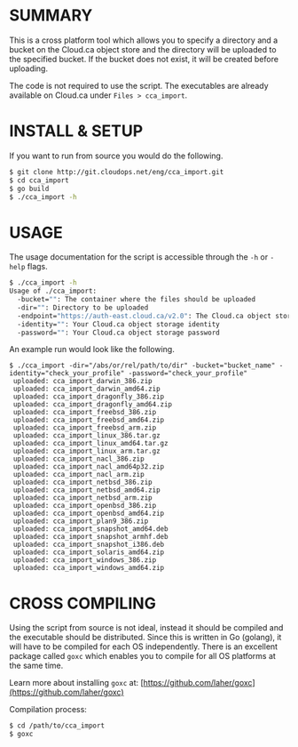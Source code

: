 
SUMMARY
=======

This is a cross platform tool which allows you to specify a directory and a bucket on the Cloud.ca object store and the directory will be uploaded to the specified bucket.  If the bucket does not exist, it will be created before uploading.

The code is not required to use the script.  The executables are already available on Cloud.ca under `Files > cca_import`.


INSTALL & SETUP
===============

If you want to run from source you would do the following.

``` bash
$ git clone http://git.cloudops.net/eng/cca_import.git
$ cd cca_import
$ go build
$ ./cca_import -h
```


USAGE
=====

The usage documentation for the script is accessible through the `-h` or `-help` flags.

``` bash
$ ./cca_import -h
Usage of ./cca_import:
  -bucket="": The container where the files should be uploaded
  -dir="": Directory to be uploaded
  -endpoint="https://auth-east.cloud.ca/v2.0": The Cloud.ca object storage public url
  -identity="": Your Cloud.ca object storage identity
  -password="": Your Cloud.ca object storage password
```

An example run would look like the following.

```
$ ./cca_import -dir="/abs/or/rel/path/to/dir" -bucket="bucket_name" -identity="check_your_profile" -password="check_your_profile"
 uploaded: cca_import_darwin_386.zip
 uploaded: cca_import_darwin_amd64.zip
 uploaded: cca_import_dragonfly_386.zip
 uploaded: cca_import_dragonfly_amd64.zip
 uploaded: cca_import_freebsd_386.zip
 uploaded: cca_import_freebsd_amd64.zip
 uploaded: cca_import_freebsd_arm.zip
 uploaded: cca_import_linux_386.tar.gz
 uploaded: cca_import_linux_amd64.tar.gz
 uploaded: cca_import_linux_arm.tar.gz
 uploaded: cca_import_nacl_386.zip
 uploaded: cca_import_nacl_amd64p32.zip
 uploaded: cca_import_nacl_arm.zip
 uploaded: cca_import_netbsd_386.zip
 uploaded: cca_import_netbsd_amd64.zip
 uploaded: cca_import_netbsd_arm.zip
 uploaded: cca_import_openbsd_386.zip
 uploaded: cca_import_openbsd_amd64.zip
 uploaded: cca_import_plan9_386.zip
 uploaded: cca_import_snapshot_amd64.deb
 uploaded: cca_import_snapshot_armhf.deb
 uploaded: cca_import_snapshot_i386.deb
 uploaded: cca_import_solaris_amd64.zip
 uploaded: cca_import_windows_386.zip
 uploaded: cca_import_windows_amd64.zip
```


CROSS COMPILING
===============

Using the script from source is not ideal, instead it should be compiled and the executable should be distributed.  Since this is written in Go (golang), it will have to be compiled for each OS independently.  There is an excellent package called `goxc` which enables you to compile for all OS platforms at the same time.

Learn more about installing `goxc` at: [https://github.com/laher/goxc](https://github.com/laher/goxc)

Compilation process:
``` bash
$ cd /path/to/cca_import
$ goxc
```

